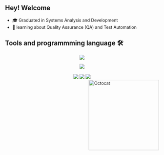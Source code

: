 

## Hey! Welcome

- :mortar_board: Graduated in Systems Analysis and Development
- 🔭 learning about Quality Assurance (QA) and Test Automation
<!--- 🌱 -->

 ## Tools and programmming language :hammer_and_wrench:
 
 <p align="center">
  <a href="https://skillicons.dev">
    <img src="https://skillicons.dev/icons?i=java,selenium,javascript,postman,git,docker" />
  </a>
</p>
<div align="center">
 <img src="https://github-readme-stats.vercel.app/api/top-langs/?username=fraancilene&layout=compact&langs_count=7&theme=dracula"/>
</div>

</br>

<div  align="center"> 
  <a href="https://instagram.com/fraanpss" target="_blank"><img src="https://img.shields.io/badge/-Instagram-%23E4405F?style=for-the-badge&logo=instagram&logoColor=white" target="_blank"></a>
  <a href = "mailto:francilenesilva.fps10@gmail.com"><img src="https://img.shields.io/badge/-Gmail-%23333?style=for-the-badge&logo=gmail&logoColor=white" target="_blank"></a>
  <a href="https://www.linkedin.com/in/francilene-silva/" target="_blank"><img src="https://img.shields.io/badge/-LinkedIn-%230077B5?style=for-the-badge&logo=linkedin&logoColor=white" target="_blank"></a>  
</div>

  <!--<div>
   <img align="center" height="50" width="60" src="https://raw.githubusercontent.com/devicons/devicon/master/icons/java/java-original.svg">
 </div>  -->


<img src="https://github.com/fraancilene/fraancilene/blob/main/octocat.png" min-width="230px" max-width="230px" width="230px" align="right" alt="Octocat">


 



